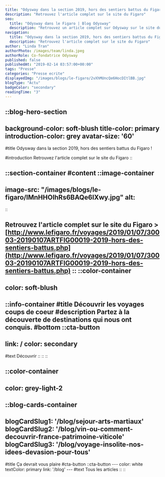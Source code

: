 ```yaml
---
title: "Odysway dans la section 2019, hors des sentiers battus du Figaro !"
description: "Retrouvez l'article complet sur le site du Figaro"
seo:
  title: "Odysway dans le Figaro | Blog Odysway"
  description: "Retrouvez un article complet sur Odysway sur le site du Figaro !"
navigation:
  title: "Odysway dans la section 2019, hors des sentiers battus du Figaro !"
  description: "Retrouvez l'article complet sur le site du Figaro"
author: "Linda Tran"
authorPhoto: /images/team/linda.jpeg
authorRole: Co-fondatrice Odysway
published: false
publishedAt: "2019-02-14 03:57:00+00:00"
tags: "Presse"
categories: "Presse ecrite"
displayedImg: "/images/blogs/le-figaro/2vXhMUncQe6HocDItlBB.jpg"
blogType: "Actu"
badgeColor: "secondary"
readingTime: "3"
---
```


::blog-hero-section
---
background-color: soft-blush
title-color: primary
introduction-color: grey
avatar-size: '60'
---
#title
Odysway dans la section 2019, hors des sentiers battus du Figaro !

#introduction
Retrouvez l'article complet sur le site du Figaro
::

::section-container
#content
::image-container
---
image-src: "/images/blogs/le-figaro/lMnHHOIhRs6BAQe6lXwy.jpg"
alt: 
---
::

  
Retrouvez l'article complet sur le site du Figaro > [http://www.lefigaro.fr/voyages/2019/01/07/30003-20190107ARTFIG00019-2019-hors-des-sentiers-battus.php](http://www.lefigaro.fr/voyages/2019/01/07/30003-20190107ARTFIG00019-2019-hors-des-sentiers-battus.php)
::
::color-container
---
color: soft-blush
---
  ::info-container
  #title
  Découvrir les voyages coups de coeur
  #description
  Partez à la découverte de destinations qui nous ont conquis.
  #bottom
  ::cta-button
  ---
  link: /
  color: secondary
  ---
  #text
  Découvrir
  ::
  ::
::

::color-container
---
color: grey-light-2
---
  ::blog-cards-container
  ---
  blogCardSlug1: '/blog/sejour-arts-martiaux' 
  blogCardSlug2: '/blog/vin-ou-comment-decouvrir-france-patrimoine-viticole' 
  blogCardSlug3: '/blog/voyage-insolite-nos-idees-devasion-pour-tous' 
  ---
  #title
  Ça devrait vous plaire
  #cta-button
    ::cta-button
    ---
    color: white
    textColor: primary
    link: '/blog'
    ---
    #text
    Tous les  articles
    ::
  ::
